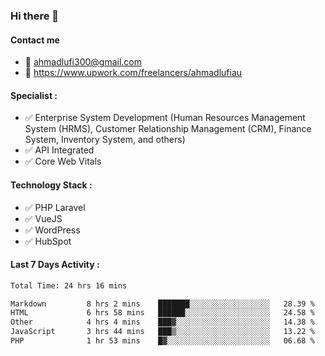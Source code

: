 ### Hi there 👋

#### Contact me 
- :email: ahmadlufi300@gmail.com
- 🔭 https://www.upwork.com/freelancers/ahmadlufiau

#### Specialist :
- ✅ Enterprise System Development (Human Resources Management System (HRMS), Customer Relationship Management (CRM), Finance System, Inventory System, and others)
- ✅ API Integrated
- ✅ Core Web Vitals

#### Technology Stack :

- ✅ PHP Laravel
- ✅ VueJS
- ✅ WordPress
- ✅ HubSpot

#### Last 7 Days Activity :
<!--START_SECTION:waka-->

```txt
Total Time: 24 hrs 16 mins

Markdown         8 hrs 2 mins    ███████░░░░░░░░░░░░░░░░░░   28.39 %
HTML             6 hrs 58 mins   ██████░░░░░░░░░░░░░░░░░░░   24.58 %
Other            4 hrs 4 mins    ███▓░░░░░░░░░░░░░░░░░░░░░   14.38 %
JavaScript       3 hrs 44 mins   ███▒░░░░░░░░░░░░░░░░░░░░░   13.22 %
PHP              1 hr 53 mins    █▓░░░░░░░░░░░░░░░░░░░░░░░   06.68 %
```

<!--END_SECTION:waka-->

<!--
**ahmadlufiau/ahmadlufiau** is a ✨ _special_ ✨ repository because its `README.md` (this file) appears on your GitHub profile.

Here are some ideas to get you started:

- 🔭 I’m currently working on ...
- 🌱 I’m currently learning ...
- 👯 I’m looking to collaborate on ...
- 🤔 I’m looking for help with ...
- 💬 Ask me about ...
- 📫 How to reach me: ...
- 😄 Pronouns: ...
- ⚡ Fun fact: ...
-->
